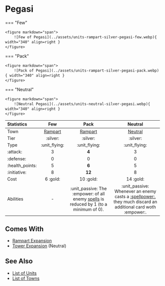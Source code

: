 # Pegasi

=== "Few"

    <figure markdown="span">
        ![Few of Pegasi](../assets/units-rampart-silver-pegasi-few.webp){ width="340" align=right }
    </figure>

=== "Pack"

    <figure markdown="span">
        ![Pack of Pegasi](../assets/units-rampart-silver-pegasi-pack.webp){ width="340" align=right }
    </figure>

=== "Neutral"

    <figure markdown="span">
        ![Neutral Pegasi](../assets/units-neutral-silver-pegasi.webp){ width="340" align=right }
    </figure>


| Statistics | Few | Pack | Neutral |
| :--- | :---: | :---: | :---: |
| Town | [Rampart](../towns/rampart.md) | [Rampart](../towns/rampart.md) | [Neutral](../towns/neutral.md) |
| Tier | :silver: | :silver: | :silver: |
| Type | :unit_flying: | :unit_flying: | :unit_flying: |
| :attack: | 3 | **4** | 3 |
| :defense: | 0 | 0 | 0 |
| :health_points: | 5 | **6** | 5 |
| :initiative: | 8 | **12** | 8 |
| Cost | 6 :gold: | 10 :gold: | 14 :gold: |
| Abilities | - | :unit_passive: The :empower: of all enemy [spells](../spells/index.md) is reduced by 1 (to a minimum of 0). | :unit_passive: Whenever an enemy casts a [:spellpower:](../spells/index.md), they much discard an additional card woth :empower:. |


## Comes With

- [Rampart Expansion](../content.md)
- [Tower Expansion](../content.md) (Neutral)


## See Also

- [List of Units](index.md)
- [List of Towns](../towns/index.md)